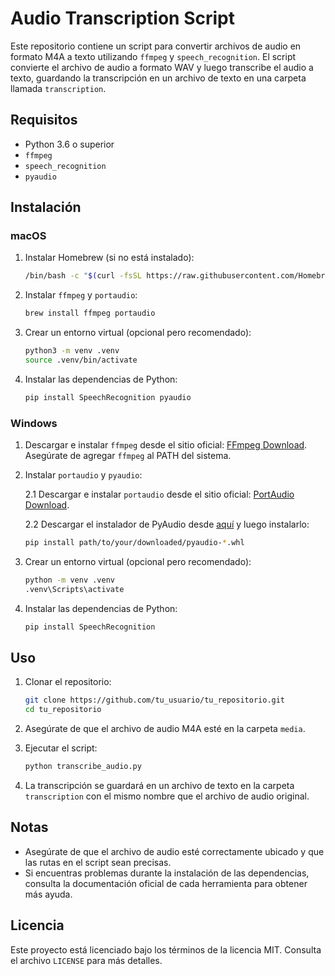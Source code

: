 # Audio Transcription Script

Este repositorio contiene un script para convertir archivos de audio en formato M4A a texto utilizando `ffmpeg` y `speech_recognition`. El script convierte el archivo de audio a formato WAV y luego transcribe el audio a texto, guardando la transcripción en un archivo de texto en una carpeta llamada `transcription`.

## Requisitos

- Python 3.6 o superior
- `ffmpeg`
- `speech_recognition`
- `pyaudio`

## Instalación

### macOS

1. Instalar Homebrew (si no está instalado):

    ```sh
    /bin/bash -c "$(curl -fsSL https://raw.githubusercontent.com/Homebrew/install/HEAD/install.sh)"
    ```

2. Instalar `ffmpeg` y `portaudio`:

    ```sh
    brew install ffmpeg portaudio
    ```

3. Crear un entorno virtual (opcional pero recomendado):

    ```sh
    python3 -m venv .venv
    source .venv/bin/activate
    ```

4. Instalar las dependencias de Python:

    ```sh
    pip install SpeechRecognition pyaudio
    ```

### Windows

1. Descargar e instalar `ffmpeg` desde el sitio oficial: [FFmpeg Download](https://ffmpeg.org/download.html). Asegúrate de agregar `ffmpeg` al PATH del sistema.

2. Instalar `portaudio` y `pyaudio`:

    2.1 Descargar e instalar `portaudio` desde el sitio oficial: [PortAudio Download](http://www.portaudio.com/download.html).

    2.2 Descargar el instalador de PyAudio desde [aquí](https://www.lfd.uci.edu/~gohlke/pythonlibs/#pyaudio) y luego instalarlo:

    ```sh
    pip install path/to/your/downloaded/pyaudio-*.whl
    ```

3. Crear un entorno virtual (opcional pero recomendado):

    ```sh
    python -m venv .venv
    .venv\Scripts\activate
    ```

4. Instalar las dependencias de Python:

    ```sh
    pip install SpeechRecognition
    ```

## Uso

1. Clonar el repositorio:

    ```sh
    git clone https://github.com/tu_usuario/tu_repositorio.git
    cd tu_repositorio
    ```

2. Asegúrate de que el archivo de audio M4A esté en la carpeta `media`.

3. Ejecutar el script:

    ```sh
    python transcribe_audio.py
    ```

4. La transcripción se guardará en un archivo de texto en la carpeta `transcription` con el mismo nombre que el archivo de audio original.

## Notas

- Asegúrate de que el archivo de audio esté correctamente ubicado y que las rutas en el script sean precisas.
- Si encuentras problemas durante la instalación de las dependencias, consulta la documentación oficial de cada herramienta para obtener más ayuda.

## Licencia

Este proyecto está licenciado bajo los términos de la licencia MIT. Consulta el archivo `LICENSE` para más detalles.
